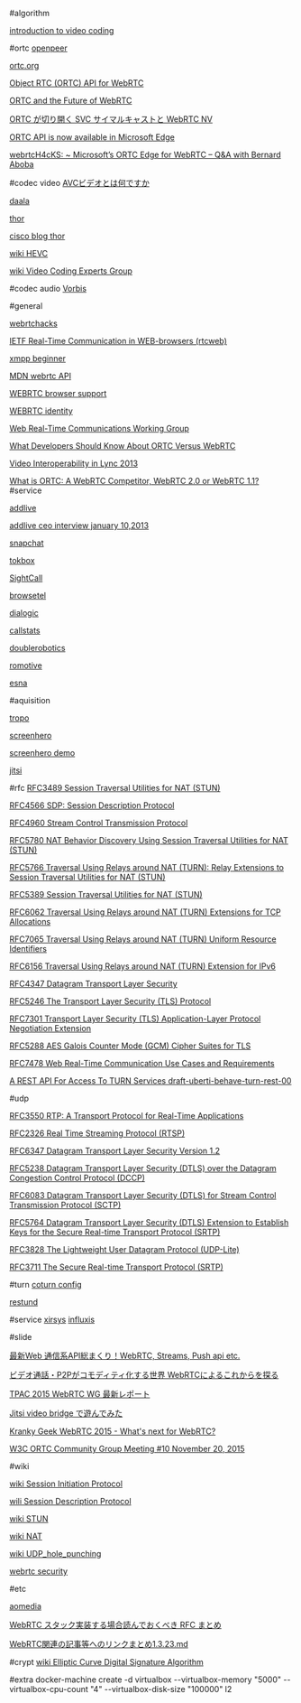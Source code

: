#algorithm

[introduction to video coding](http://people.xiph.org/~tterribe/pubs/lca2012/auckland/intro_to_video1.pdf)


#ortc
[openpeer](http://openpeer.org/)

[ortc.org](http://ortc.org/)

[Object RTC (ORTC) API for WebRTC](http://ortc.org/wp-content/uploads/2014/04/ortc.html)

[ORTC and the Future of WebRTC](http://www.infoq.com/news/2014/08/ortc-webrtc)

[ORTC が切り開く SVC サイマルキャストと WebRTC NV](http://jxck.hatenablog.com/entry/ortc-to-webrtcnv)

[ORTC API is now available in Microsoft Edge](https://blogs.windows.com/msedgedev/2015/09/18/ortc-api-is-now-available-in-microsoft-edge/)

[webrtcH4cKS: ~ Microsoft’s ORTC Edge for WebRTC – Q&A with Bernard Aboba](https://webrtchacks.com/ortc-edge-microsoft-qa/)

#codec video
[AVCビデオとは何ですか](http://www.winxdvd.com/blog/avc.htm)

[daala](https://xiph.org/daala/)

[thor](https://github.com/cisco/thor)

[cisco blog thor](http://blogs.cisco.com/collaboration/world-meet-thor-a-project-to-hammer-out-a-royalty-free-video-codec)

[wiki HEVC](https://en.wikipedia.org/wiki/High_Efficiency_Video_Coding)

[wiki Video Coding Experts Group](https://en.wikipedia.org/wiki/Video_Coding_Experts_Group)

#codec audio
[Vorbis](https://ja.wikipedia.org/wiki/Vorbis)

#general

[webrtchacks](https://webrtchacks.com/about/)

[IETF Real-Time Communication in WEB-browsers (rtcweb)](https://datatracker.ietf.org/wg/rtcweb/documents/)

[xmpp beginner](http://www.im-net.org/sp/xmpp/)

[MDN webrtc API](https://developer.mozilla.org/en-US/docs/Web/API/WebRTC_API)

[WEBRTC browser support](http://iswebrtcreadyyet.com/)

[WEBRTC identity](https://www.terena.org/activities/tf-webrtc/meeting2/slides/20150519-webrtc-identity.pdf)

[Web Real-Time Communications Working Group](http://www.w3.org/2011/04/webrtc/)

[What Developers Should Know About ORTC Versus WebRTC](http://www.programmableweb.com/news/what-developers-should-know-about-ortc-versus-webrtc/analysis/2015/10/12)

[Video Interoperability in Lync 2013](http://blog.schertz.name/2012/07/video-interoperability-in-lync-2013/)


[What is ORTC: A WebRTC Competitor, WebRTC 2.0 or WebRTC 1.1?](https://bloggeek.me/ortc-webrtc/)
#service

[addlive](http://www.addlive.com/)

[addlive ceo interview january 10,2013](https://bloggeek.me/addlive-interview/)

[snapchat](https://www.snapchat.com/)

[tokbox](https://tokbox.com/)

[SightCall](http://www.sightcall.com/about/)

[browsetel](https://www.browsetel.com/)

[dialogic](http://www.dialogic.com/)

[callstats](http://www.callstats.io/)

[doublerobotics](http://www.doublerobotics.com/)

[romotive](https://www.crunchbase.com/organization/romotive#/entity)

[esna](http://www.esna.com/index.html#)

#aquisition

[tropo](http://tropo.acrossway.com/method/top)

[screenhero](https://screenhero.com/login/)

[screenhero demo](https://www.youtube.com/watch?v=5BOAArc7vfM)

[jitsi](https://jitsi.org/Projects/JitsiVideobridge)

#rfc
[RFC3489 Session Traversal Utilities for NAT (STUN)](https://tools.ietf.org/html/rfc5389)

[RFC4566 SDP: Session Description Protocol](https://tools.ietf.org/html/rfc4566)

[RFC4960 Stream Control Transmission Protocol](https://tools.ietf.org/html/rfc4960)

[RFC5780 NAT Behavior Discovery Using Session Traversal Utilities for NAT (STUN)](https://tools.ietf.org/html/rfc5780)

[RFC5766 Traversal Using Relays around NAT (TURN): Relay Extensions to Session Traversal Utilities for NAT (STUN)](http://tools.ietf.org/html/rfc5766)

[RFC5389 Session Traversal Utilities for NAT (STUN)](https://tools.ietf.org/html/rfc5389)

[RFC6062 Traversal Using Relays around NAT (TURN) Extensions for TCP Allocations](https://tools.ietf.org/html/rfc6062)

[RFC7065 Traversal Using Relays around NAT (TURN) Uniform Resource Identifiers](https://tools.ietf.org/html/rfc7065)

[RFC6156 Traversal Using Relays around NAT (TURN) Extension for IPv6](https://tools.ietf.org/html/rfc6156)

[RFC4347 Datagram Transport Layer Security](https://tools.ietf.org/html/rfc4347)

[RFC5246 The Transport Layer Security (TLS) Protocol](https://tools.ietf.org/html/rfc5246)

[RFC7301 Transport Layer Security (TLS) Application-Layer Protocol Negotiation Extension](https://tools.ietf.org/html/rfc7301)

[RFC5288 AES Galois Counter Mode (GCM) Cipher Suites for TLS](https://tools.ietf.org/html/rfc5288)

[RFC7478 Web Real-Time Communication Use Cases and Requirements](https://tools.ietf.org/html/rfc7478)

[A REST API For Access To TURN Services draft-uberti-behave-turn-rest-00](http://tools.ietf.org/html/draft-uberti-behave-turn-rest-00)

#udp

[RFC3550 RTP: A Transport Protocol for Real-Time Applications](https://www.ietf.org/rfc/rfc3550.txt)

[RFC2326 Real Time Streaming Protocol (RTSP)](https://www.ietf.org/rfc/rfc2326.txt)

[RFC6347 Datagram Transport Layer Security Version 1.2](https://tools.ietf.org/html/rfc6347)

[RFC5238 Datagram Transport Layer Security (DTLS) over the Datagram Congestion Control Protocol (DCCP)](https://tools.ietf.org/html/rfc5238)

[RFC6083 Datagram Transport Layer Security (DTLS) for Stream Control Transmission Protocol (SCTP)](https://tools.ietf.org/html/rfc6083)

[RFC5764 Datagram Transport Layer Security (DTLS) Extension to Establish Keys for the Secure Real-time Transport Protocol (SRTP)](https://tools.ietf.org/html/rfc5764)

[RFC3828 The Lightweight User Datagram Protocol (UDP-Lite)](https://tools.ietf.org/html/rfc3828)

[RFC3711 The Secure Real-time Transport Protocol (SRTP)](https://tools.ietf.org/html/rfc3711)

#turn
[coturn config](https://github.com/coturn/coturn/blob/master/examples/etc/turnserver.conf)

[restund](http://creytiv.com/restund.html)


#service
[xirsys](http://xirsys.com/)
[influxis](http://influxis.com/)

#slide

[最新Web 通信系API総まくり！WebRTC, Streams, Push api etc.](http://sssslide.com/www.slideshare.net/KensakuKOMATSU/web-apiwebrtc-streams-push-api-etc)

[ビデオ通話・P2Pがコモディティ化する世界 WebRTCによるこれからを探る](http://sssslide.com/www.slideshare.net/KensakuKOMATSU/p2p-webrtc)

[TPAC 2015 WebRTC WG 最新レポート](http://www.slideshare.net/td-nttcom/webrtc-tpac-2015)

[Jitsi video bridge で遊んでみた](http://www.slideshare.net/tnoho/jitsi-video-bridge)

[Kranky Geek WebRTC 2015 - What's next for WebRTC?](http://www.slideshare.net/webrtclive/kranky-geek-google-team)

[W3C ORTC Community Group Meeting #10 November 20, 2015](https://docs.google.com/presentation/d/11JBlA-9gY4qZzUB6YhhMjeeA7tc9vSJowvs6tgI2f1c/edit#slide=id.p)

#wiki

[wiki Session Initiation Protocol](https://ja.wikipedia.org/wiki/Session_Initiation_Protocol)

[wili Session Description Protocol](https://en.wikipedia.org/wiki/Session_Description_Protocol)

[wiki STUN](https://en.wikipedia.org/wiki/STUN)

[wiki NAT](https://en.wikipedia.org/wiki/Network_address_translation)

[wiki UDP_hole_punching](https://en.wikipedia.org/wiki/UDP_hole_punching)

[webrtc security](http://webrtc-security.github.io/index.html)

#etc

[aomedia](http://aomedia.org/)

[WebRTC スタック実装する場合読んでおくべき RFC まとめ](http://qiita.com/voluntas/items/63cb73e4c9373e726a34)

[WebRTC関連の記事等へのリンクまとめ1.3.23.md](http://qiita.com/hiroyuki_hon/items/cd433ceae471f41dda62)


#crypt
[wiki Elliptic Curve Digital Signature Algorithm](https://en.wikipedia.org/wiki/Elliptic_Curve_Digital_Signature_Algorithm)


#extra
docker-machine create -d virtualbox --virtualbox-memory "5000" --virtualbox-cpu-count "4" --virtualbox-disk-size "100000" l2